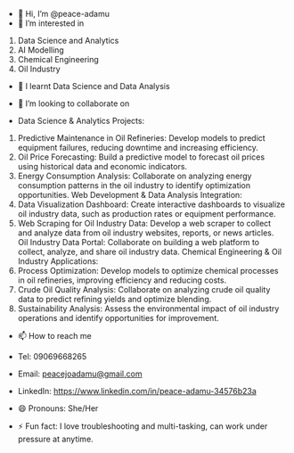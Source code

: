 - 👋 Hi, I’m @peace-adamu
- 👀 I’m interested in
1.  Data Science and Analytics
2. AI Modelling
3. Chemical Engineering
4. Oil Industry

- 🌱 I learnt Data Science and Data Analysis
  
- 💞️ I’m looking to collaborate on
- Data Science & Analytics Projects:
1. Predictive Maintenance in Oil Refineries: Develop models to predict equipment failures, reducing downtime and increasing efficiency.
2. Oil Price Forecasting: Build a predictive model to forecast oil prices using historical data and economic indicators.
3. Energy Consumption Analysis: Collaborate on analyzing energy consumption patterns in the oil industry to identify optimization opportunities.
Web Development & Data Analysis Integration:
1. Data Visualization Dashboard: Create interactive dashboards to visualize oil industry data, such as production rates or equipment performance.
2. Web Scraping for Oil Industry Data: Develop a web scraper to collect and analyze data from oil industry websites, reports, or news articles.
Oil Industry Data Portal: Collaborate on building a web platform to collect, analyze, and share oil industry data.
Chemical Engineering & Oil Industry Applications:
1. Process Optimization: Develop models to optimize chemical processes in oil refineries, improving efficiency and reducing costs.
2. Crude Oil Quality Analysis: Collaborate on analyzing crude oil quality data to predict refining yields and optimize blending.
3. Sustainability Analysis: Assess the environmental impact of oil industry operations and identify opportunities for improvement.
   
- 📫 How to reach me
- Tel: 09069668265
- Email: peacejoadamu@gmail.com
- LinkedIn: https://www.linkedin.com/in/peace-adamu-34576b23a
  
- 😄 Pronouns: She/Her
- ⚡ Fun fact: I love troubleshooting and multi-tasking, can work under pressure at anytime.

<!---
peace-adamu/peace-adamu is a ✨ special ✨ repository because its `README.md` (this file) appears on your GitHub profile.
You can click the Preview link to take a look at your changes.
--->
